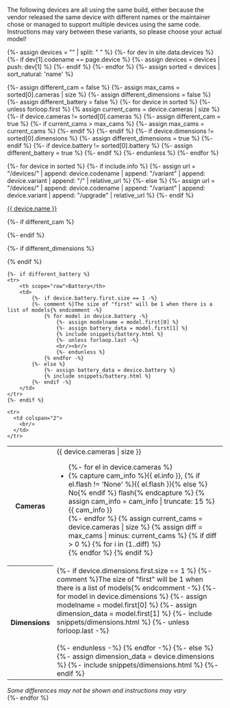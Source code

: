 <br/>
The following devices are all using the same build, either because the vendor released the same device with different names or the maintainer
chose or managed to support multiple devices using the same code.<br/>
Instructions may vary between these variants, so please choose your actual model!

{%- assign devices = "" | split: " " %}
{%- for dev in site.data.devices %}
  {%- if dev[1].codename == page.device %}
    {%- assign devices = devices | push: dev[1] %}
  {%- endif %}
{%- endfor %}
{%- assign sorted = devices | sort_natural: 'name' %}

{%- assign different_cam = false %}
{%- assign max_cams = sorted[0].cameras | size %}
{%- assign different_dimensions = false %}
{%- assign different_battery = false %}
{%- for device in sorted %}
  {%- unless forloop.first %}
    {% assign current_cams = device.cameras | size %}
    {%- if device.cameras != sorted[0].cameras %}
      {%- assign different_cam = true %}
      {%- if current_cams > max_cams %}
        {%- assign max_cams = current_cams %}
      {%- endif %}
    {%- endif %}
    {%- if device.dimensions != sorted[0].dimensions %}
      {%- assign different_dimensions = true %}
    {%- endif %}
    {%- if device.battery != sorted[0].battery %}
      {%- assign different_battery = true %}
    {%- endif %}
  {%- endunless %}
{%- endfor %}

<div class="variants">

{%- for device in sorted %}
{%- if include.info %}
{%- assign url = "/devices/" | append: device.codename | append: "/variant" | append: device.variant | append: "/" | relative_url %}
{%- else %}
{%- assign url = "/devices/" | append: device.codename | append: "/variant" | append: device.variant | append: "/upgrade" | relative_url %}
{%- endif %}
<div class="variant_item" onClick="location.href='{{ url }}'">
<a href="{{ url }}" class="device_link">{{ device.name }}</a><br/>
<table class="deviceinfo table variant_info">
  <tbody>

  {%- if different_cam %}
  <tr>
    <th scope="row">Cameras</th>
    <td>{{ device.cameras | size }}
        <ul>
            {%- for el in device.cameras %}
                <li>
                  {% capture cam_info %}{{ el.info }}, {% if el.flash != 'None' %}{{ el.flash }}{% else %} No{% endif %} flash{% endcapture %}
                  {% assign cam_info = cam_info | truncate: 15 %}
                  {{ cam_info }}
                </li>
            {%- endfor %}
            {% assign current_cams = device.cameras | size %}
            {% assign diff = max_cams | minus: current_cams %}
            {% if diff > 0 %}
              {% for i in (1..diff) %}
              <br/>
              {% endfor %}
            {% endif %}
        </ul>
    </td>
  </tr>
  {%- endif %}

  {%- if different_dimensions %}
    <tr>
        <th scope="row">Dimensions</th>
        <td>{%- if device.dimensions.first.size == 1 %}
              {%- comment %}The size of "first" will be 1 when there is a list of models{% endcomment -%}
              {%- for model in device.dimensions %}
                {%- assign modelname = model.first[0] %}
                {%- assign dimension_data = model.first[1] %}
                {%- include snippets/dimensions.html %}
                {%- unless forloop.last -%}
                <br/><br/>
                {%- endunless -%}
              {% endfor -%}
            {%- else %}
                {%- assign dimension_data = device.dimensions %}
                {%- include snippets/dimensions.html %}
            {%- endif %}
        </td>
    </tr>
    {% endif %}

    {%- if different_battery %}
    <tr>
        <th scope="row">Battery</th>
        <td>
            {%- if device.battery.first.size == 1 -%}
            {%- comment %}The size of "first" will be 1 when there is a list of models{% endcomment -%}
                {% for model in device.battery -%}
                    {%- assign modelname = model.first[0] %}
                    {%- assign battery_data = model.first[1] %}
                    {% include snippets/battery.html %}
                    {%- unless forloop.last -%}
                    <br/><br/>
                    {%- endunless %}
                {% endfor -%}
            {%- else %}
                {%- assign battery_data = device.battery %}
                {% include snippets/battery.html %}
            {%- endif -%}
        </td>
    </tr>
    {%- endif %}

    <tr>
      <td colspan="2">
        <br/>
      </td>
    </tr>
  </tbody>
</table>
<div>
  <i>Some differences may not be shown and instructions may vary</i>
</div>
</div>
{%- endfor %}

</div>